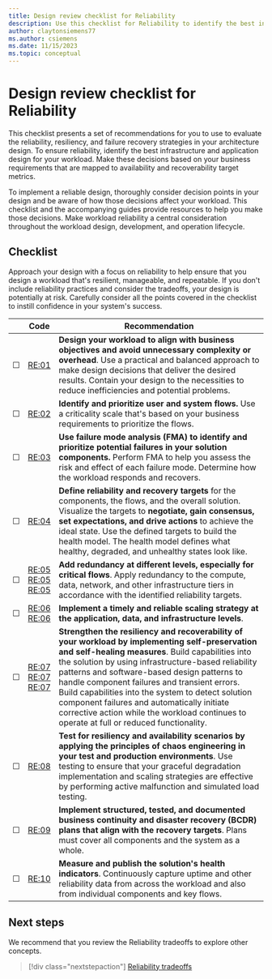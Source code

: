 ```yaml
---
title: Design review checklist for Reliability
description: Use this checklist for Reliability to identify the best infrastructure and application design for your workload.
author: claytonsiemens77
ms.author: csiemens
ms.date: 11/15/2023
ms.topic: conceptual
---
```

# Design review checklist for Reliability

This checklist presents a set of recommendations for you to use to evaluate the reliability, resiliency, and failure recovery strategies in your architecture design. To ensure reliability, identify the best infrastructure and application design for your workload. Make these decisions based on your business requirements that are mapped to availability and recoverability target metrics.

To implement a reliable design, thoroughly consider decision points in your design and be aware of how those decisions affect your workload. This checklist and the accompanying guides provide resources to help you make those decisions. Make workload reliability a central consideration throughout the workload design, development, and operation lifecycle.

## Checklist

Approach your design with a focus on reliability to help ensure that you design a workload that's resilient, manageable, and repeatable. If you don't include reliability practices and consider the tradeoffs, your design is potentially at risk. Carefully consider all the points covered in the checklist to instill confidence in your system's success.

|&nbsp; |Code  |Recommendation  |
|-|-|-|
| &#9744; |[RE:01](simplify.md)     |  **Design your workload to align with business objectives and avoid unnecessary complexity or overhead**. Use a practical and balanced approach to make design decisions that deliver the desired results. Contain your design to the necessities to reduce inefficiencies and potential problems.       |
| &#9744; |[RE:02](identify-flows.md)    |  **Identify and prioritize user and system flows.** Use a criticality scale that's based on your business requirements to prioritize the flows. |
| &#9744; |[RE:03](failure-mode-analysis.md)     |  **Use failure mode analysis (FMA) to identify and prioritize potential failures in your solution components.** Perform FMA to help you assess the risk and effect of each failure mode. Determine how the workload responds and recovers.       |
| &#9744; |[RE:04](metrics.md)     |   **Define reliability and recovery targets** for the components, the flows, and the overall solution. Visualize the targets to **negotiate, gain consensus, set expectations, and drive actions** to achieve the ideal state. Use the defined targets to build the health model. The health model defines what healthy, degraded, and unhealthy states look like.      |
| &#9744; |[RE:05](redundancy.md) <br> [RE:05](highly-available-multi-region-design.md) <br> [RE:05](regions-availability-zones.md)    | **Add redundancy at different levels, especially for critical flows**. Apply redundancy to the compute, data, network, and other infrastructure tiers in accordance with the identified reliability targets.        |
| &#9744; |[RE:06](partition-data.md) <br> [RE:06](scaling.md)    | **Implement a timely and reliable scaling strategy at the application, data, and infrastructure levels**.        |
| &#9744; |[RE:07](background-jobs.md) <br> [RE:07](self-preservation.md) <br> [RE:07](handle-transient-faults.md)  |  **Strengthen the resiliency and recoverability of your workload by implementing self-preservation and self-healing measures**. Build capabilities into the solution by using infrastructure-based reliability patterns and software-based design patterns to handle component failures and transient errors. Build capabilities into the system to detect solution component failures and automatically initiate corrective action while the workload continues to operate at full or reduced functionality.       |
| &#9744; |[RE:08](testing-strategy.md)      |  **Test for resiliency and availability scenarios by applying the principles of chaos engineering in your test and production environments**. Use testing to ensure that your graceful degradation implementation and scaling strategies are effective by performing active malfunction and simulated load testing.       |
| &#9744; |[RE:09](disaster-recovery.md)     |  **Implement structured, tested, and documented business continuity and disaster recovery (BCDR) plans that align with the recovery targets**. Plans must cover all components and the system as a whole.       |
| &#9744; |[RE:10](monitoring-alerting-strategy.md)     |  **Measure and publish the solution's health indicators**. Continuously capture uptime and other reliability data from across the workload and also from individual components and key flows.       |


## Next steps

We recommend that you review the Reliability tradeoffs to explore other concepts.

> [!div class="nextstepaction"]
> [Reliability tradeoffs](tradeoffs.md)
